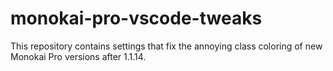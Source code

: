 # monokai-pro-vscode-tweaks
This repository contains settings that fix the annoying class coloring of new Monokai Pro versions after 1.1.14.
